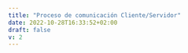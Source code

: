 ```yaml
---
title: "Proceso de comunicación Cliente/Servidor"
date: 2022-10-28T16:33:52+02:00
draft: false
v: 2
---
```


